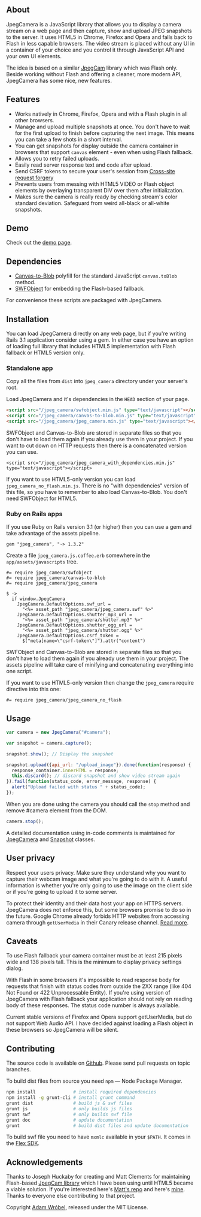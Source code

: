 ## About

JpegCamera is a JavaScript library that allows you to display a camera stream on
a web page and then capture, show and upload JPEG snapshots to the server. It
uses HTML5 in Chrome, Firefox and Opera and falls back to Flash in less capable
browsers. The video stream is placed without any UI in a container of your
choice and you control it through JavaScript API and your own UI elements.

The idea is based on a similar
[JpegCam](https://github.com/mattclements/jpegcam) library which was Flash only.
Beside working without Flash and offering a cleaner, more modern API, JpegCamera
has some nice, new features.

## Features

- Works natively in Chrome, Firefox, Opera and with a Flash plugin in all other
  browsers.
- Manage and upload multiple snapshots at once. You don't have to wait for the
  first upload to finish before capturing the next image. This means you can
  take a few shots in a short interval.
- You can get snapshots for display outside the camera container in browsers
  that support `canvas` element - even when using Flash fallback.
- Allows you to retry failed uploads.
- Easily read server response text and code after upload.
- Send CSRF tokens to secure your user's session from [Cross-site request
  forgery](http://en.wikipedia.org/wiki/Cross-site_request_forgery#Prevention)
- Prevents users from messing with HTML5 VIDEO or Flash object elements
  by overlaying transparent DIV over them after initialization.
- Makes sure the camera is really ready by checking stream's color standard
  deviation. Safeguard from weird all-black or all-white snapshots.

## Demo

Check out the [demo page](https://amw.github.io/jpeg_camera/demo/).

## Dependencies

- [Canvas-to-Blob](https://github.com/blueimp/JavaScript-Canvas-to-Blob)
  polyfill for the standard JavaScript `canvas.toBlob` method.
- [SWFObject](http://code.google.com/p/swfobject/) for embedding the
  Flash-based fallback.

For convenience these scripts are packaged with JpegCamera.

## Installation

You can load JpegCamera directly on any web page, but if you're writing Rails
3.1 application consider using a gem. In either case you have an option
of loading full library that includes HTML5 implementation with Flash fallback
or HTML5 version only.

### Standalone app

Copy all the files from `dist` into `jpeg_camera` directory under your server's
root.

Load JpegCamera and it's dependencies in the `HEAD` section of your page.
```html
<script src="/jpeg_camera/swfobject.min.js" type="text/javascript"></script>
<script src="/jpeg_camera/canvas-to-blob.min.js" type="text/javascript"></script>
<script src="/jpeg_camera/jpeg_camera.min.js" type="text/javascript"></script>
```
SWFObject and Canvas-to-Blob are stored in separate files so that you don't have
to load them again if you already use them in your project. If you want to cut
down on HTTP requests then there is a concatenated version you can use.

    <script src="/jpeg_camera/jpeg_camera_with_dependencies.min.js" type="text/javascript"></script>

If you want to use HTML5-only version you can load
`jpeg_camera_no_flash.min.js`. There is no "with dependencies" version of this
file, so you have to remember to also load Canvas-to-Blob. You don't need
SWFObject for HTML5.

### Ruby on Rails apps

If you use Ruby on Rails version 3.1 (or higher) then you can use a gem and
take advantage of the assets pipeline.

    gem "jpeg_camera", "~> 1.3.2"

Create a file `jpeg_camera.js.coffee.erb` somewhere in the
`app/assets/javascripts` tree.

    #= require jpeg_camera/swfobject
    #= require jpeg_camera/canvas-to-blob
    #= require jpeg_camera/jpeg_camera

    $ ->
      if window.JpegCamera
        JpegCamera.DefaultOptions.swf_url =
          "<%= asset_path "jpeg_camera/jpeg_camera.swf" %>"
        JpegCamera.DefaultOptions.shutter_mp3_url =
          "<%= asset_path "jpeg_camera/shutter.mp3" %>"
        JpegCamera.DefaultOptions.shutter_ogg_url =
          "<%= asset_path "jpeg_camera/shutter.ogg" %>"
        JpegCamera.DefaultOptions.csrf_token =
          $("meta[name=\"csrf-token\"]").attr("content")

SWFObject and Canvas-to-Blob are stored in separate files so that you don't have
to load them again if you already use them in your project. The assets pipeline
will take care of minifying and concatenating everything into one script.

If you want to use HTML5-only version then change the `jpeg_camera` require
directive into this one:

    #= require jpeg_camera/jpeg_camera_no_flash

## Usage
```js
var camera = new JpegCamera("#camera");

var snapshot = camera.capture();

snapshot.show(); // Display the snapshot

snapshot.upload({api_url: "/upload_image"}).done(function(response) {
  response_container.innerHTML = response;
  this.discard(); // discard snapshot and show video stream again
}).fail(function(status_code, error_message, response) {
  alert("Upload failed with status " + status_code);
});
```

When you are done using the camera you should call the `stop` method and remove #camera element from the DOM.
```js
camera.stop();
```

A detailed documentation using in-code comments is maintained for
[JpegCamera](https://amw.github.io/jpeg_camera/doc/class/JpegCamera.html) and
[Snapshot](https://amw.github.io/jpeg_camera/doc/class/Snapshot.html)
classes.

## User privacy

Respect your users privacy. Make sure they understand why you want to capture
their webcam image and what you're going to do with it. A useful information
is whether you're only going to use the image on the client side or if
you're going to upload it to some server.

To protect their identity and their data host your app on HTTPS servers.
JpegCamera does not enforce this, but some browsers promise to do so in the
future. Google Chrome already forbids HTTP websites from accessing camera
through `getUserMedia` in their Canary release channel.
[Read more](https://sites.google.com/a/chromium.org/dev/Home/chromium-security/deprecating-powerful-features-on-insecure-origins).

## Caveats

To use Flash fallback your camera container must be at least 215 pixels wide and
138 pixels tall. This is the minimum to display privacy settings dialog.

With Flash in some browsers it's impossible to read response body for requests
that finish with status codes from outside the 2XX range (like 404 Not Found or
422 Unprocessable Entity). If you're using version of JpegCamera with Flash
fallback your application should not rely on reading body of these responses.
The status code number is always available.

Current stable versions of Firefox and Opera support getUserMedia, but do not
support Web Audio API. I have decided against loading a Flash object in
these browsers so JpegCamera will be silent.

## Contributing

The source code is available on [Github](https://github.com/amw/jpeg_camera).
Please send pull requests on topic branches.

To build dist files from source you need `npm` — Node Package Manager.
```bash
npm install              # install required dependencies
npm install -g grunt-cli # install grunt command
grunt dist               # build js & swf files
grunt js                 # only builds js files
grunt swf                # only builds swf file
grunt doc                # update documentation
grunt                    # build dist files and update documentation
```
To build swf file you need to have `mxmlc` available in your `$PATH`. It comes
in the [Flex SDK](http://www.adobe.com/devnet/flex/flex-sdk-download.html).

## Acknowledgements

Thanks to Joseph Huckaby for creating and Matt Clements for maintaining
Flash-based [JpegCam library](http://code.google.com/p/jpegcam/) which I have
been using until HTML5 became a viable solution. If you're interested here's
[Matt's repo](https://github.com/mattclements/jpegcam) and here's
[mine](https://github.com/amw/jpegcam). Thanks to everyone else contributing to
that project.


Copyright [Adam Wróbel](http://adamwrobel.com), released under the MIT License.
